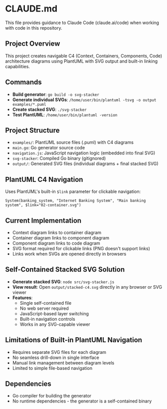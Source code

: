 # CLAUDE.md

This file provides guidance to Claude Code (claude.ai/code) when working with code in this repository.

## Project Overview

This project creates navigable C4 (Context, Containers, Components, Code) architecture diagrams using PlantUML with SVG output and built-in linking capabilities.

## Commands

- **Build generator**: `go build -o svg-stacker`
- **Generate individual SVGs**: `/home/user/bin/plantuml -tsvg -o output examples/*.puml`
- **Create stacked SVG**: `./svg-stacker`
- **Test PlantUML**: `/home/user/bin/plantuml -version`

## Project Structure

- `examples/`: PlantUML source files (.puml) with C4 diagrams
- `main.go`: Go generator source code  
- `navigation.js`: JavaScript navigation logic (embedded into final SVG)
- `svg-stacker`: Compiled Go binary (gitignored)
- `output/`: Generated SVG files (individual diagrams + final stacked SVG)

## PlantUML C4 Navigation

Uses PlantUML's built-in `$link` parameter for clickable navigation:
```puml
System(banking_system, "Internet Banking System", "Main banking system", $link="02-container.svg")
```

## Current Implementation

- Context diagram links to container diagram
- Container diagram links to component diagram  
- Component diagram links to code diagram
- SVG format required for clickable links (PNG doesn't support links)
- Links work when SVGs are opened directly in browsers

## Self-Contained Stacked SVG Solution

- **Generate stacked SVG**: `node src/svg-stacker.js`
- **View result**: Open `output/stacked-c4.svg` directly in any browser or SVG viewer
- **Features**: 
  - Single self-contained file
  - No web server required
  - JavaScript-based layer switching
  - Built-in navigation controls
  - Works in any SVG-capable viewer

## Limitations of Built-in PlantUML Navigation

- Requires separate SVG files for each diagram
- No seamless drill-down in single interface  
- Manual link management between diagram levels
- Limited to simple file-based navigation

## Dependencies

- Go compiler for building the generator
- No runtime dependencies - the generator is a self-contained binary